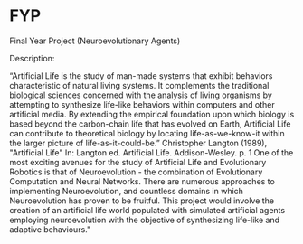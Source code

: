 # FYP

Final Year Project (Neuroevolutionary Agents)

Description:

“Artificial Life is the study of man-made systems that exhibit behaviors characteristic of natural living systems. It complements the traditional biological sciences concerned with the analysis of living organisms by attempting to synthesize life-like behaviors within computers and other artificial media. By extending the empirical foundation upon which biology is based beyond the carbon-chain life that has evolved on Earth, Artificial Life can contribute to theoretical biology by locating life-as-we-know-it within the larger picture of life-as-it-could-be.” Christopher Langton (1989), "Artificial Life" In: Langton ed. Artificial Life. Addison-Wesley. p. 1 One of the most exciting avenues for the study of Artificial Life and Evolutionary Robotics is that of Neuroevolution - the combination of Evolutionary Computation and Neural Networks. There are numerous approaches to implementing Neuroevolution, and countless domains in which Neuroevolution has proven to be fruitful. This project would involve the creation of an artificial life world populated with simulated artificial agents employing neuroevolution with the objective of synthesizing life-like and adaptive behaviours."
